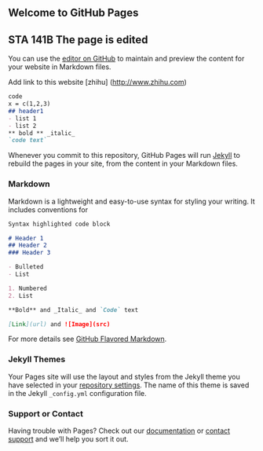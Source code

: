 ## Welcome to GitHub Pages
## STA 141B The page is edited

You can use the [editor on GitHub](https://github.com/wurl2013/test/edit/master/index.md) to maintain and preview the content for your website in Markdown files.

Add link to this website [zhihu] (http://www.zhihu.com) 

```markdown
code 
x = c(1,2,3)
## header1
- list 1
- list 2
** bold ** _italic_
`code text`

```


Whenever you commit to this repository, GitHub Pages will run [Jekyll](https://jekyllrb.com/) to rebuild the pages in your site, from the content in your Markdown files.


### Markdown

Markdown is a lightweight and easy-to-use syntax for styling your writing. It includes conventions for

```markdown
Syntax highlighted code block

# Header 1
## Header 2
### Header 3

- Bulleted
- List

1. Numbered
2. List

**Bold** and _Italic_ and `Code` text

[Link](url) and ![Image](src)
```

For more details see [GitHub Flavored Markdown](https://guides.github.com/features/mastering-markdown/).

### Jekyll Themes

Your Pages site will use the layout and styles from the Jekyll theme you have selected in your [repository settings](https://github.com/wurl2013/test/settings). The name of this theme is saved in the Jekyll `_config.yml` configuration file.

### Support or Contact

Having trouble with Pages? Check out our [documentation](https://help.github.com/categories/github-pages-basics/) or [contact support](https://github.com/contact) and we’ll help you sort it out.
